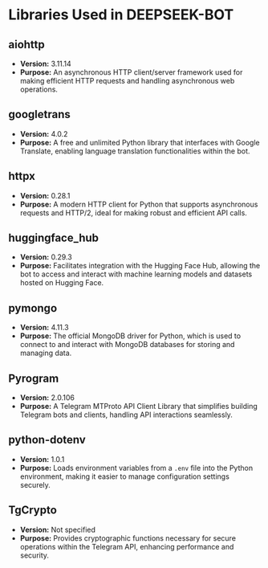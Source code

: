 # Libraries Used in DEEPSEEK-BOT

## aiohttp
- **Version:** 3.11.14
- **Purpose:** An asynchronous HTTP client/server framework used for making efficient HTTP requests and handling asynchronous web operations.

## googletrans
- **Version:** 4.0.2
- **Purpose:** A free and unlimited Python library that interfaces with Google Translate, enabling language translation functionalities within the bot.

## httpx
- **Version:** 0.28.1
- **Purpose:** A modern HTTP client for Python that supports asynchronous requests and HTTP/2, ideal for making robust and efficient API calls.

## huggingface_hub
- **Version:** 0.29.3
- **Purpose:** Facilitates integration with the Hugging Face Hub, allowing the bot to access and interact with machine learning models and datasets hosted on Hugging Face.

## pymongo
- **Version:** 4.11.3
- **Purpose:** The official MongoDB driver for Python, which is used to connect to and interact with MongoDB databases for storing and managing data.

## Pyrogram
- **Version:** 2.0.106
- **Purpose:** A Telegram MTProto API Client Library that simplifies building Telegram bots and clients, handling API interactions seamlessly.

## python-dotenv
- **Version:** 1.0.1
- **Purpose:** Loads environment variables from a `.env` file into the Python environment, making it easier to manage configuration settings securely.

## TgCrypto
- **Version:** Not specified
- **Purpose:** Provides cryptographic functions necessary for secure operations within the Telegram API, enhancing performance and security.
